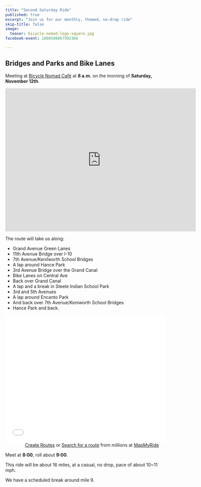 ```yaml
---
title: "Second Saturday Ride"
published: true
excerpt: "Join us for our monthly, themed, no-drop ride"
skip-title: false
image:
  teaser: bicycle-nomad-logo-square.jpg
facebook-event: 1860508667502366

---
```


## Bridges and Parks and Bike Lanes

Meeting at [Bicycle Nomad Café](http://www.thevelo.com/cafe.html) at **8 a.m.** on the morning of **Saturday, November 12th**.

<iframe
src="https://www.google.com/maps/embed?pb=!1m14!1m8!1m3!1d13313.067594679045!2d-112.0507928194214!3d33.46840135198628!3m2!1i1024!2i768!4f13.1!3m3!1m2!1s0x0%3A0xef1025b0ed553692!2sBicycle+Nomad+Caf%C3%A9!5e0!3m2!1sen!2sus!4v1478219805067"
width="600" height="450" frameborder="0" style="border:0"
allowfullscreen></iframe>

The route will take us along:

* Grand Avenue Green Lanes
* 11th Avenue Bridge over I-10
* 7th Avenue/Kenilworth School Bridges
* A lap around Hance Park
* 3rd Avenue Bridge over the Grand Canal
* Bike Lanes on Central Ave
* Back over Grand Canal
* A lap and a break in Steele Indian School Park
* 3rd and 5th Avenues
* A lap around Encanto Park
* And back over 7th Avenue/Keniworth School Bridges
* Hance Park and back.

<iframe id="mapmyfitness_route" src="//snippets.mapmycdn.com/routes/view/embedded/1335984412?width=600&height=400&&line_color=E60f0bdb&rgbhex=DB0B0E&distance_markers=0&unit_type=imperial&map_mode=ROADMAP&last_updated=2016-10-28T11:33:11-07:00" height="400px" width="100%" frameborder="0"></iframe><div style="text-align: right; padding-right: 20px;">
                    <a target="_blank" rel="noopener noreferrer" href="http://www.mapmyride.com/routes/create/">Create Routes</a>
                    or <a href="http://www.mapmyride.com/routes/">Search for a route</a>
                    from millions at <a href="http://www.mapmyride.com">MapMyRide</a>
                </div>

Meet at **8:00**, roll about **9:00**.

This ride will be about 16 miles, at a casual, no drop, pace of about 10~11 mph.

We have a scheduled break around mile 9.
